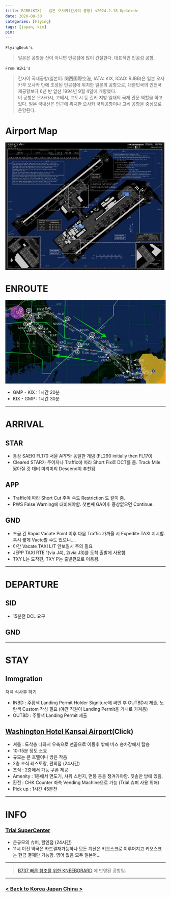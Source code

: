 ```yaml
---
title: RJBB(KIX) - 일본 오사카(간사이 공항) <2024.2.18 Updated>
date: 2020-08-30
categories: [Flying]
tags: [japan, kix]
pin:
---
```


`FlyingDeuk's`
>일본은 공항을 산이 아니면 인공섬에 많이 건설한다. 대표적인 인공섬 공항.

`From Wiki's`
>간사이 국제공항(일본어: 関西国際空港, IATA: KIX, ICAO: RJBB)은 일본 오사카부 오사카 만에 조성된 인공섬에 위치한 일본의 공항으로, 대한민국의 인천국제공항보다 6년 반 앞선 1994년 9월 4일에 개항했다. <br>
이 공항은 오사카시, 고베시, 교토시 등 긴키 지방 일대의 국제 관문 역할을 하고 있다. 일본 국내선은 인근에 위치한 오사카 국제공항이나 고베 공항을 중심으로 운항된다.

# Airport Map
![kix](/img/flying/airport/kix_ap.jpg)

# ENROUTE
![kix](/img/flying/airport/gmpkix.jpg)
- GMP - KIX : 1시간 20분
- KIX - GMP : 1시간 30분

-------

# ARRIVAL
## STAR
- 통상 SAEKI FL170 서울 APP와 동일한 개념 (FL290 initially then FL170)
- Cleared STAR가 주어지나 Traffic에 따라 Short Fix로 DCT를 줌. Track Mile 짧아질 것 대비 미리미리 Descend이 추천됨

## APP
- Traffic에 따라 Short Cut 주며 속도 Restriction 도 같이 줌. 
- PWS False Warning에 대비해야함. 첫번째 GA이후 증상없으면 Continue.

## GND
- 조금 긴 Rapid Vacate Point 이후 다음 Traffic 가까울 시 Expedite TAXI 지시함. 혹시 짧게 Vacte할 수도 있으니....
- 야간 Vacate TAXI L/T 안보일시 주의 필요
- JEPP TAXI RTE 1(via J4), 2(via J3)를 도착 출발에 사용함.
- TXY L는 도착편, TXY P는 출발편으로 이용됨.


------

# DEPARTURE
## SID
- 15분전 DCL 요구

## GND

-------

# STAY
## Immgration
저녁 식사후 하기 
- INBD : 주황색 Landing Permit Holder Signiture에 싸인 후 OUTBD시 제출, 노란색 Custom 작성 필요 (야간 직원이 Landing Permit을 기내로 가져옴)
- OUTBD : 주황색 Landing Permit 제출

## [Washington Hotel Kansai Airport](https://maps.app.goo.gl/WPNPQ5Bp4K93nvgE7)(Click)
- 셔틀 : 도착층 나와서 우측으로 맨끝으로 이동후 밖에 버스 승차장에서 탑승
- 10-15분 정도 소요
- 규모는 큰 호텔이나 방은 작음
- 2층 조식 레스토랑, 편의점 (24시간)
- 조식 : 2층에서 가능 쿠폰 제공
- Amenity : 1층에서 면도기, 샤워 스펀지, 면봉 등을 챙겨가야함. 칫솔만 방에 있음. 
- 환전 : CHK Counter 좌측 Vending Machine으로 가능 (Trial 슈퍼 사용 위해)
- Pick up : 1시간 45분전

------
# INFO

### [Trial SuperCenter](https://maps.app.goo.gl/tg4UUM6QXp98q3s1A)
- 큰규모의 슈퍼, 할인점 (24시간)
- 11시 이전 약국은 카드결재가능하나 모든 계산은 키오스크로 이루어지고 키오스크는 현금 결재만 가능함. 영어 없음 모두 일본어...


----

> [B737 빠른 참조를 위한 KNEEBORARD](/posts/B737-kneeboard/) 에 반영된 공항임. 

----------

### [< Back to Korea Japan China >](/posts/KoreaJapanChina/)
